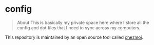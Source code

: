 # config

> AboutThis is basically my private space here where I store all the config and dot files that I need to sync across my computers.

This repository is maintained by an open source tool called [chezmoi](https://www.chezmoi.io).

 
